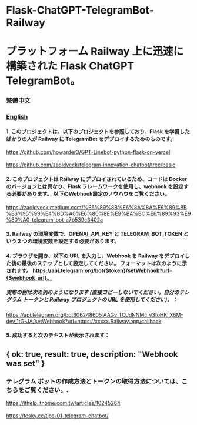 # Flask-ChatGPT-TelegramBot-Railway
# プラットフォーム Railway 上に迅速に構築された Flask ChatGPT TelegramBot。


### [繁體中文](https://github.com/pyfbsdk59/Flask-ChatGPT-TelegramBot-Railway/blob/main/README.md)
### [English](https://github.com/pyfbsdk59/Flask-ChatGPT-TelegramBot-Railway/blob/main/README_en.md)


#### 1. このプロジェクトは、以下のプロジェクトを参照しており、Flask を学習したばかりの人が Railway に TelegramBot をデプロイするためのものです。

https://github.com/howarder3/GPT-Linebot-python-flask-on-vercel<br><br>
https://github.com/zaoldyeck/telegram-innovation-chatbot/tree/basic

#### 2. このプロジェクトは Railway にデプロイされているため、コードは Docker のバージョンとは異なり、Flask フレームワークを使用し、webhook を設定する必要があります。 以下のWebhook設定のノウハウをご覧ください。

https://zaoldyeck.medium.com/%E6%89%8B%E6%8A%8A%E6%89%8B%E6%95%99%E4%BD%A0%E6%80%8E%E9%BA%BC%E6%89%93%E9%80%A0-telegram-bot-a7b539c3402a

#### 3. Railway の環境変数で、OPENAI_API_KEY と TELEGRAM_BOT_TOKEN という 2 つの環境変数を設定する必要があります。

#### 4. ブラウザを開き、以下の URL を入力し、Webhook を Railway をデプロイした後の最後のステップとして設定してください。 フォーマットは次のように示されます。 https://api.telegram.org/bot{$token}/setWebhook?url={$webhook_url}。

##### 実際の例は次の例のようになります (直接コピーしないでください。自分のテレグラム トークンと Railway プロジェクトの URL を使用してください)。：


https://api.telegram.org/bot606248605:AAGv_TOJdNNMc_v3toHK_X6M-dev_1tG-JA/setWebhook?url=https://xxxxx.Railway.app/callback


#### 5. 成功すると次のテキストが表示されます：

{
  ok: true,
  result: true,
  description: "Webhook was set"
}
------
### テレグラム ボットの作成方法とトークンの取得方法については、こちらをご覧ください。. 
https://ithelp.ithome.com.tw/articles/10245264<br><br>
https://tcsky.cc/tips-01-telegram-chatbot/

